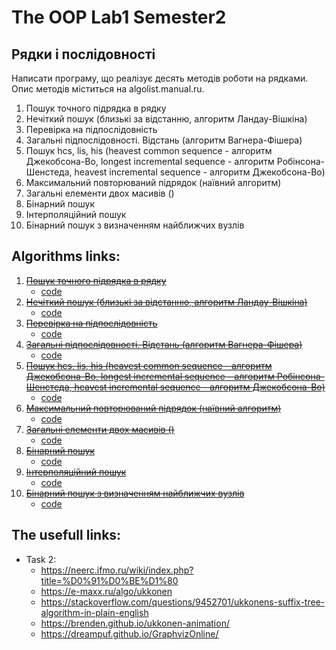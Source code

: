 # The OOP Lab1 Semester2
## Рядки і послідовності

Написати програму, що реалізує десять методів роботи на рядками. Опис методів
міститься на algolist.manual.ru.

1. Пошук точного підрядка в рядку
2. Нечіткий пошук (близькі за відстанню, алгоритм Ландау-Вішкіна)
3. Перевірка на підпослідовність
4. Загальні підпослідовності. Відстань (алгоритм Вагнера-Фішера)
5. Пошук hcs, lis, his (heavest common sequence - алгоритм Джекобсона-Во, longest incremental sequence - алгоритм Робінсона-Шенстеда, heavest incremental sequence - алгоритм Джекобсона-Во)
6. Максимальний повторюваний підрядок (наївний алгоритм)
7. Загальні елементи двох масивів ()
8. Бінарний пошук
9. Інтерполяційний пошук
10. Бінарний пошук з визначенням найближчих вузлів

## Algorithms links:

1. [~~Пошук точного підрядка в рядку~~](http://algolist.ru/search/esearch/)
    * [code](./task1/code.h)
2. [~~Нечіткий пошук (близькі за відстанню, алгоритм Ландау-Вішкіна)~~](http://algolist.ru/search/fsearch/)
    * [code](./task2/code.h)
3. [~~Перевірка на підпослідовність~~](http://algolist.ru/search/subcheck.php)
    * [code](./task3/code.h)
4. [~~Загальні підпослідовності. Відстань (алгоритм Вагнера-Фішера)~~](http://algolist.ru/search/lcs/vagner.php)
    * [code](./task4/code.h)
5. [~~Пошук hcs, lis, his (heavest common sequence - алгоритм Джекобсона-Во, longest incremental sequence - алгоритм Робінсона-Шенстеда, heavest incremental sequence - алгоритм Джекобсона-Во)~~](http://algolist.ru/search/hcsplus.php)
    * [code](./task5/code.h)
6. [~~Максимальний повторюваний підрядок (наївний алгоритм)~~](http://algolist.ru/search/lrs/index.php)
    * [code](./task6/code.h)
7. [~~Загальні елементи двох масивів ()~~](http://algolist.ru/search/lce.php)
    * [code](./task7/code.h)
8. [~~Бінарний пошук~~](http://algolist.ru/search/bin_search.php)
    * [code](./task8/code.h)
9. [~~Інтерполяційний пошук~~](http://algolist.ru/search/int_search.php)
    * [code](./task9/code.h)
10. [~~Бінарний пошук з визначенням найближчих вузлів~~](http://algolist.ru/search/advbin.php)
    * [code](./task10/code.h)

## The usefull links:
* Task 2:
  * https://neerc.ifmo.ru/wiki/index.php?title=%D0%91%D0%BE%D1%80
  * https://e-maxx.ru/algo/ukkonen
  * https://stackoverflow.com/questions/9452701/ukkonens-suffix-tree-algorithm-in-plain-english
  * https://brenden.github.io/ukkonen-animation/
  * https://dreampuf.github.io/GraphvizOnline/